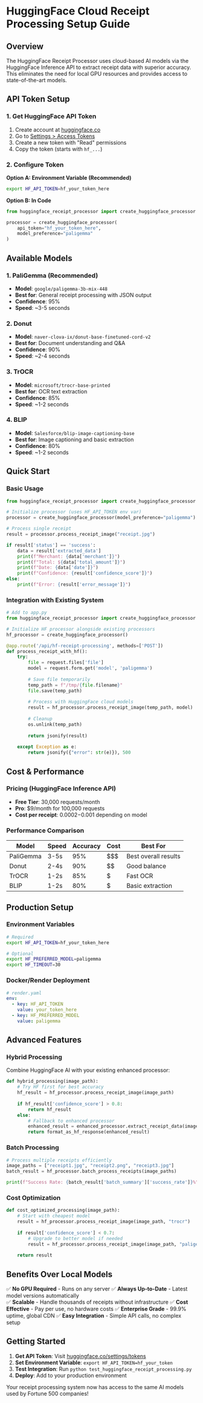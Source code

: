 # HuggingFace Cloud Receipt Processing Setup Guide

## Overview
The HuggingFace Receipt Processor uses cloud-based AI models via the HuggingFace Inference API to extract receipt data with superior accuracy. This eliminates the need for local GPU resources and provides access to state-of-the-art models.

## API Token Setup

### 1. Get HuggingFace API Token
1. Create account at [huggingface.co](https://huggingface.co)
2. Go to [Settings > Access Tokens](https://huggingface.co/settings/tokens)
3. Create a new token with "Read" permissions
4. Copy the token (starts with `hf_...`)

### 2. Configure Token

**Option A: Environment Variable (Recommended)**
```bash
export HF_API_TOKEN=hf_your_token_here
```

**Option B: In Code**
```python
from huggingface_receipt_processor import create_huggingface_processor

processor = create_huggingface_processor(
    api_token="hf_your_token_here",
    model_preference="paligemma"
)
```

## Available Models

### 1. PaliGemma (Recommended)
- **Model**: `google/paligemma-3b-mix-448`
- **Best for**: General receipt processing with JSON output
- **Confidence**: 95%
- **Speed**: ~3-5 seconds

### 2. Donut
- **Model**: `naver-clova-ix/donut-base-finetuned-cord-v2`
- **Best for**: Document understanding and Q&A
- **Confidence**: 90%
- **Speed**: ~2-4 seconds

### 3. TrOCR
- **Model**: `microsoft/trocr-base-printed`
- **Best for**: OCR text extraction
- **Confidence**: 85%
- **Speed**: ~1-2 seconds

### 4. BLIP
- **Model**: `Salesforce/blip-image-captioning-base`
- **Best for**: Image captioning and basic extraction
- **Confidence**: 80%
- **Speed**: ~1-2 seconds

## Quick Start

### Basic Usage
```python
from huggingface_receipt_processor import create_huggingface_processor

# Initialize processor (uses HF_API_TOKEN env var)
processor = create_huggingface_processor(model_preference="paligemma")

# Process single receipt
result = processor.process_receipt_image("receipt.jpg")

if result['status'] == 'success':
    data = result['extracted_data']
    print(f"Merchant: {data['merchant']}")
    print(f"Total: ${data['total_amount']}")
    print(f"Date: {data['date']}")
    print(f"Confidence: {result['confidence_score']}")
else:
    print(f"Error: {result['error_message']}")
```

### Integration with Existing System
```python
# Add to app.py
from huggingface_receipt_processor import create_huggingface_processor

# Initialize HF processor alongside existing processors
hf_processor = create_huggingface_processor()

@app.route('/api/hf-receipt-processing', methods=['POST'])
def process_receipt_with_hf():
    try:
        file = request.files['file']
        model = request.form.get('model', 'paligemma')
        
        # Save file temporarily
        temp_path = f"/tmp/{file.filename}"
        file.save(temp_path)
        
        # Process with HuggingFace cloud models
        result = hf_processor.process_receipt_image(temp_path, model)
        
        # Cleanup
        os.unlink(temp_path)
        
        return jsonify(result)
        
    except Exception as e:
        return jsonify({"error": str(e)}), 500
```

## Cost & Performance

### Pricing (HuggingFace Inference API)
- **Free Tier**: 30,000 requests/month
- **Pro**: $9/month for 100,000 requests
- **Cost per receipt**: $0.0002-$0.001 depending on model

### Performance Comparison
| Model | Speed | Accuracy | Cost | Best For |
|-------|-------|----------|------|----------|
| PaliGemma | 3-5s | 95% | $$$ | Best overall results |
| Donut | 2-4s | 90% | $$ | Good balance |
| TrOCR | 1-2s | 85% | $ | Fast OCR |
| BLIP | 1-2s | 80% | $ | Basic extraction |

## Production Setup

### Environment Variables
```bash
# Required
export HF_API_TOKEN=hf_your_token_here

# Optional
export HF_PREFERRED_MODEL=paligemma
export HF_TIMEOUT=30
```

### Docker/Render Deployment
```yaml
# render.yaml
env:
  - key: HF_API_TOKEN
    value: your_token_here
  - key: HF_PREFERRED_MODEL  
    value: paligemma
```

## Advanced Features

### Hybrid Processing
Combine HuggingFace AI with your existing enhanced processor:

```python
def hybrid_processing(image_path):
    # Try HF first for best accuracy
    hf_result = hf_processor.process_receipt_image(image_path)
    
    if hf_result['confidence_score'] > 0.8:
        return hf_result
    else:
        # Fallback to enhanced processor
        enhanced_result = enhanced_processor.extract_receipt_data(image_path)
        return format_as_hf_response(enhanced_result)
```

### Batch Processing
```python
# Process multiple receipts efficiently
image_paths = ["receipt1.jpg", "receipt2.png", "receipt3.jpg"]
batch_result = hf_processor.batch_process_receipts(image_paths)

print(f"Success Rate: {batch_result['batch_summary']['success_rate']}%")
```

### Cost Optimization
```python
def cost_optimized_processing(image_path):
    # Start with cheapest model
    result = hf_processor.process_receipt_image(image_path, "trocr")
    
    if result['confidence_score'] < 0.7:
        # Upgrade to better model if needed
        result = hf_processor.process_receipt_image(image_path, "paligemma")
    
    return result
```

## Benefits Over Local Models

✅ **No GPU Required** - Runs on any server
✅ **Always Up-to-Date** - Latest model versions automatically  
✅ **Scalable** - Handle thousands of receipts without infrastructure
✅ **Cost Effective** - Pay per use, no hardware costs
✅ **Enterprise Grade** - 99.9% uptime, global CDN
✅ **Easy Integration** - Simple API calls, no complex setup

## Getting Started

1. **Get API Token**: Visit [huggingface.co/settings/tokens](https://huggingface.co/settings/tokens)
2. **Set Environment Variable**: `export HF_API_TOKEN=hf_your_token`
3. **Test Integration**: Run `python test_huggingface_receipt_processing.py`
4. **Deploy**: Add to your production environment

Your receipt processing system now has access to the same AI models used by Fortune 500 companies! 